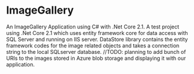 # ImageGallery
An ImageGallery Application using C# with .Net Core 2.1.
  A test project using .Net Core 2.1 which uses entity framework core for data access with SQL Server and running on IIS server. 
  DataStore library contains the entity framework codes for the image related objects and takes a connection string to the local SQLserver database.
  //TODO: planning to add bunch of URIs to the images stored in Azure blob storage and displaying it with our application.
